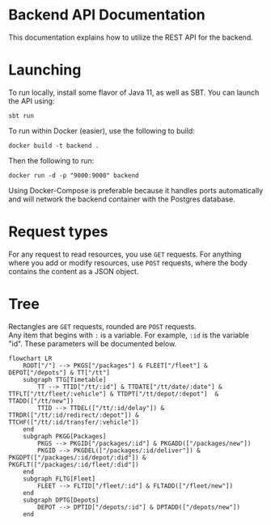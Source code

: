 # Backend API Documentation
This documentation explains how to utilize the REST API for the backend.

# Launching
To run locally, install some flavor of Java 11, as well as SBT. You can launch the API using:
```shell
sbt run
```

To run within Docker (easier), use the following to build:
```shell
docker build -t backend .
```
Then the following to run:
```shell
docker run -d -p "9000:9000" backend
```
Using Docker-Compose is preferable because it handles ports automatically and will network the backend container with
the Postgres database.

# Request types
For any request to read resources, you use `GET` requests. For anything where you add or modify resources, use `POST`
requests, where the body contains the content as a JSON object.

# Tree
Rectangles are `GET` requests, rounded are `POST` requests.<br />
Any item that begins with `:` is a variable. For example, `:id` is the variable "id". These parameters will be
documented below.
```mermaid
flowchart LR
    ROOT["/"] --> PKGS["/packages"] & FLEET["/fleet"] & DEPOT["/depots"] & TT["/tt"]
    subgraph TTG[Timetable]
        TT --> TTID["/tt/:id"] & TTDATE["/tt/date/:date"] & TTFLT["/tt/fleet/:vehicle"] & TTDPT["/tt/depot/:depot"]  & TTADD(["/tt/new"])
        TTID --> TTDEL(["/tt/:id/delay"]) & TTRDR(["/tt/:id/redirect/:depot"]) & TTCHF(["/tt/:id/transfer/:vehicle"])
    end
    subgraph PKGG[Packages]
        PKGS --> PKGID["/packages/:id"] & PKGADD(["/packages/new"])
        PKGID --> PKGDEL(["/packages/:id/deliver"]) & PKGDPT(["/packages/:id/depot/:did"]) & PKGFLT(["/packages/:id/fleet/:did"])
    end
    subgraph FLTG[Fleet]
        FLEET --> FLTID["/fleet/:id"] & FLTADD(["/fleet/new"])
    end
    subgraph DPTG[Depots]
        DEPOT --> DPTID["/depots/:id"] & DPTADD(["/depots/new"])
    end
```
